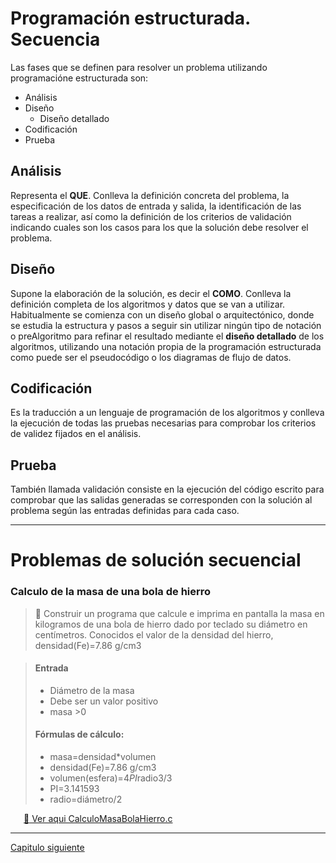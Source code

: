 # Programación estructurada. Secuencia

Las fases que se definen para resolver un problema utilizando programacióne estructurada son:

- Análisis
- Diseño
    - Diseño detallado
- Codificación
- Prueba

## **Análisis**
Representa el **QUE**. Conlleva la definición concreta del problema, la especificación de los datos de entrada y salida, la identificación de las tareas a realizar, así como la definición de los criterios de validación indicando cuales son los casos para los que la solución debe resolver el problema.

## **Diseño**
Supone la elaboración de la solución, es decir el **COMO**. Conlleva la definición completa de los algoritmos y datos que se van a utilizar. Habitualmente se comienza con un diseño global o arquitectónico, donde se estudia la estructura y pasos a seguir sin utilizar ningún tipo de notación o preAlgoritmo  para refinar el resultado mediante el **diseño detallado** de los algoritmos, utilizando una notación propia de la programación estructurada como puede ser el pseudocódigo o los diagramas de flujo de datos.


## **Codificación**
Es la traducción a un lenguaje de programación de los algoritmos y conlleva la ejecución de todas las pruebas necesarias para comprobar los criterios de validez fijados en el análisis.

## **Prueba**
También llamada validación consiste en la ejecución del código escrito para comprobar que las salidas generadas se corresponden con la solución al problema según las entradas definidas para cada caso.

*******************************************

# Problemas de solución secuencial

### Calculo de la masa de una bola de hierro

> :triangular_flag_on_post: 
> Construir un programa que calcule e imprima en pantalla la masa en kilogramos de una bola de hierro dado por teclado su diámetro en centímetros. Conocidos el valor de la densidad del hierro, densidad(Fe)=7.86 g/cm3

> #### Entrada
> - Diámetro de la masa
> - Debe ser un valor positivo
> - masa >0
> #### Fórmulas de cálculo:
> - masa=densidad*volumen
> - densidad(Fe)=7.86 g/cm3
> - volumen(esfera)=4*PI*radio3/3
> - PI=3.141593
> - radio=diámetro/2

&ensp;&ensp;&ensp;[:arrow_down_small: Ver aqui  CalculoMasaBolaHierro.c](https://github.com/MaterialesProgramacion/ProblemasProgramacion/blob/master/Secuencial/CalcularMasaBolaHierro.c)



********************************

[Capitulo siguiente](https://github.com/MaterialesProgramacion/ProblemasProgramacion/blob/master/selectiva.md)
